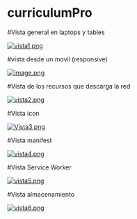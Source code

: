 # curriculumPro


#Vista general en laptops y tables




[![vista1.png](https://i.postimg.cc/pT8tb8w6/vista1.png)](https://postimg.cc/9RWky4Fd)



#vista desde un movil (responsive)



[![image.png](https://i.postimg.cc/nhbjybXF/image.png)](https://postimg.cc/XpLY5PKm)


#Vista de los recursos que descarga la red


[![vista2.png](https://i.postimg.cc/YSK3DWx9/vista2.png)](https://postimg.cc/Wd8ghtCL)


#Vista icon



[![Vista3.png](https://i.postimg.cc/brJHSHq6/Vista3.png)](https://postimg.cc/G8WsZD8Y)


#Vista manifest



[![vista4.png](https://i.postimg.cc/RVWLMRsh/vista4.png)](https://postimg.cc/CzVq7jVp)

#Vista Service Worker



[![vista5.png](https://i.postimg.cc/j2mNWpg5/vista5.png)](https://postimg.cc/p5Qy46tb)


#Vista almacenamiento 



[![vista6.png](https://i.postimg.cc/brDSj6yj/vista6.png)](https://postimg.cc/wRzjXQRW)
